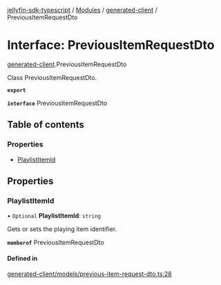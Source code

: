 [jellyfin-sdk-typescript](../README.md) / [Modules](../modules.md) / [generated-client](../modules/generated_client.md) / PreviousItemRequestDto

# Interface: PreviousItemRequestDto

[generated-client](../modules/generated_client.md).PreviousItemRequestDto

Class PreviousItemRequestDto.

**`export`**

**`interface`** PreviousItemRequestDto

## Table of contents

### Properties

- [PlaylistItemId](generated_client.PreviousItemRequestDto.md#playlistitemid)

## Properties

### PlaylistItemId

• `Optional` **PlaylistItemId**: `string`

Gets or sets the playing item identifier.

**`memberof`** PreviousItemRequestDto

#### Defined in

[generated-client/models/previous-item-request-dto.ts:28](https://github.com/thornbill/jellyfin-sdk-typescript/blob/e4df7f8/src/generated-client/models/previous-item-request-dto.ts#L28)
